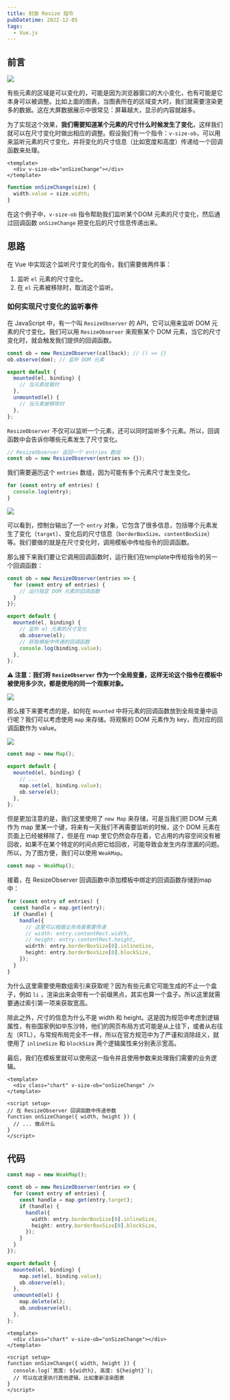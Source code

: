 ```yaml
---
title: 封装 Resize 指令
pubDatetime: 2022-12-05
tags:
  - Vue.js
---
```


## 前言

![](https://s2.loli.net/2024/08/29/y17iscjvPt95rOC.gif)

有些元素的区域是可以变化的，可能是因为浏览器窗口的大小变化，也有可能是它本身可以被调整。比如上面的图表，当图表所在的区域变大时，我们就需要渲染更多的数据。这在大屏数据展示中很常见：屏幕越大，显示的内容就越多。

为了实现这个效果，**我们需要知道某个元素的尺寸什么时候发生了变化**，这样我们就可以在尺寸变化时做出相应的调整。假设我们有一个指令：`v-size-ob`，可以用来监听元素的尺寸变化，并将变化的尺寸信息（比如宽度和高度）传递给一个回调函数来处理。

```vue
<template>
  <div v-size-ob="onSizeChange"></div>
</template>
```

```ts
function onSizeChange(size) {
  width.value = size.width;
}
```

在这个例子中，`v-size-ob` 指令帮助我们监听某个DOM 元素的尺寸变化，然后通过回调函数 `onSizeChange` 把变化后的尺寸信息传递出来。

## 思路

在 Vue 中实现这个监听尺寸变化的指令，我们需要做两件事：

1. 监听 `el` 元素的尺寸变化。
2. 在 `el` 元素被移除时，取消这个监听。

### 如何实现尺寸变化的监听事件

在 JavaScript 中，有一个叫 `ResizeObserver` 的 API，它可以用来监听 DOM 元素的尺寸变化。我们可以用 `ResizeObserver` 来观察某个 DOM 元素，当它的尺寸变化时，就会触发我们提供的回调函数。

```ts
const ob = new ResizeObserver(callback); // () => {}
ob.observe(dom); // 监听 DOM 元素

export default {
  mounted(el, binding) {
    // 当元素挂载时
  },
  unmounted(el) {
    // 当元素被移除时
  },
};
```

`ResizeObserver` 不仅可以监听一个元素，还可以同时监听多个元素。所以，回调函数中会告诉你哪些元素发生了尺寸变化。

```ts
// ResizeObserver 返回一个 entries 数组
const ob = new ResizeObserver(entries => {});
```

我们需要遍历这个 `entries` 数组，因为可能有多个元素尺寸发生变化。

```ts
for (const entry of entries) {
  console.log(entry);
}
```

![](https://s2.loli.net/2024/08/29/3ZyFB7vRWCs5Ujr.png)

可以看到，控制台输出了一个 `entry` 对象，它包含了很多信息，包括哪个元素发生了变化（`target`）、变化后的尺寸信息（`borderBoxSize`、`contentBoxSize`）等。我们要做的就是在尺寸变化时，调用模板中传给指令的回调函数。

那么接下来我们要让它调用回调函数时，运行我们在template中传给指令的另一个回调函数：

```ts
const ob = new ResizeObserver(entries => {
  for (const entry of entries) {
    // 运行指定 DOM 元素的回调函数
  }
});

export default {
  mounted(el, binding) {
    // 监听 el 元素的尺寸变化
    ob.observe(el);
    // 获取模板中传递的回调函数
    console.log(binding.value);
  },
};
```

**⚠️ 注意：我们将 `ResizeObserver` 作为一个全局变量，这样无论这个指令在模板中被使用多少次，都是使用的同一个观察对象。**

![](https://s2.loli.net/2024/08/29/zqN76B31gPEx5jG.png)

那么接下来要考虑的是，如何在 `mounted` 中将元素的回调函数放到全局变量中运行呢？我们可以考虑使用 `map` 来存储。将观察的 DOM 元素作为 key，而对应的回调函数作为 value。

![](https://s2.loli.net/2024/08/29/bMtH7VQsGrSw9vn.png)

```ts
const map = new Map();

export default {
  mounted(el, binding) {
    // ...
    map.set(el, binding.value);
    ob.serve(el);
  },
};
```

但是更加注意的是，我们这里使用了 `new Map` 来存储，可是当我们把 DOM 元素作为 map 里某一个键，将来有一天我们不再需要监听的时候，这个 DOM 元素在页面上已经被移除了，但是在 map 里它仍然会存在着，它占用的内容空间没有被回收，如果不在某个特定的时间点把它给回收，可能导致会发生内存泄漏的问题。所以，为了图方便，我们可以使用 `WeakMap`。

```ts
const map = WeakMap();
```

接着，在 ResizeObserver 回调函数中添加模板中绑定的回调函数存储到map中：

```ts
for (const entry of entries) {
  const handle = map.get(entry);
  if (handle) {
    handle({
      // 这里可以根据业务场景需要传递
      // width: entry.contentRect.width,
      // height: entry.contentRect.height,
      widrth: entry.borderBoxSize[0].inlineSize,
      height: entry.borderBoxSize[0].blockSize,
    });
  }
}
```

为什么这里需要使用数组索引来获取呢？因为有些元素它可能生成的不止一个盒子，例如 `li` ，渲染出来会带有一个前缀黑点，其实也算一个盒子。所以这里就需要通过索引第一项来获取宽高。

除此之外，尺寸的信息为什么不是 width 和 height。这是因为规范中考虑到逻辑属性，有些国家例如中东沙特，他们的网页布局方式可能是从上往下，或者从右往左（RTL），与常规布局完全不一样，所以在官方规范中为了严谨和消除歧义，就使用了 `inlineSize` 和 `blockSize` 两个逻辑属性来分别表示宽高。

最后，我们在模板里就可以使用这一指令并且使用参数来处理我们需要的业务逻辑。

```vue
<template>
  <div class="chart" v-size-ob="onSizeChange" />
</template>

<script setup>
// 在 ResizeObserver 回调函数中传递参数
function onSizeChange({ width, height }) {
  // ... 做点什么
}
</script>
```

## 代码

```ts
const map = new WeakMap();

const ob = new ResizeObserver(entries => {
  for (const entry of entries) {
    const handle = map.get(entry.target);
    if (handle) {
      handle({
        width: entry.borderBoxSize[0].inlineSize,
        height: entry.borderBoxSize[0].blockSize,
      });
    }
  }
});

export default {
  mounted(el, binding) {
    map.set(el, binding.value);
    ob.observe(el);
  },
  unmounted(el) {
    map.delete(el);
    ob.unobserve(el);
  },
};
```

```vue
<template>
  <div class="chart" v-size-ob="onSizeChange"></div>
</template>

<script setup>
function onSizeChange({ width, height }) {
  console.log(`宽度: ${width}, 高度: ${height}`);
  // 可以在这里执行其他逻辑，比如重新渲染图表
}
</script>
```

